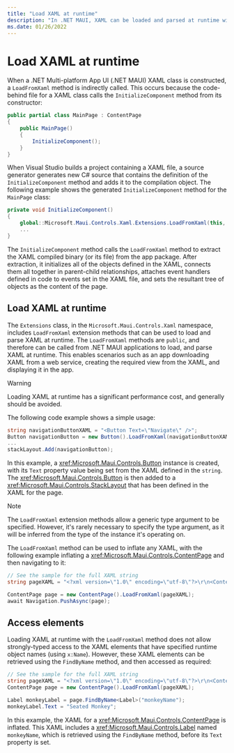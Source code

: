 ```yaml
---
title: "Load XAML at runtime"
description: "In .NET MAUI, XAML can be loaded and parsed at runtime with the LoadFromXaml extension methods."
ms.date: 01/26/2022
---
```


# Load XAML at runtime

When a .NET Multi-platform App UI (.NET MAUI) XAML class is constructed, a `LoadFromXaml` method is indirectly called. This occurs because the code-behind file for a XAML class calls the `InitializeComponent` method from its constructor:

```csharp
public partial class MainPage : ContentPage
{
    public MainPage()
    {
        InitializeComponent();
    }
}
```

When Visual Studio builds a project containing a XAML file, a source generator generates new C# source that contains the definition of the `InitializeComponent` method and adds it to the compilation object. The following example shows the generated `InitializeComponent` method for the `MainPage` class:

```csharp
private void InitializeComponent()
{
    global::Microsoft.Maui.Controls.Xaml.Extensions.LoadFromXaml(this, typeof(MainPage));
    ...
}
```

The `InitializeComponent` method calls the `LoadFromXaml` method to extract the XAML compiled binary (or its file) from the app package. After extraction, it initializes all of the objects defined in the XAML, connects them all together in parent-child relationships, attaches event handlers defined in code to events set in the XAML file, and sets the resultant tree of objects as the content of the page.

## Load XAML at runtime

The `Extensions` class, in the `Microsoft.Maui.Controls.Xaml` namespace, includes `LoadFromXaml` extension methods that can be used to load and parse XAML at runtime. The `LoadFromXaml` methods are `public`, and therefore can be called from .NET MAUI applications to load, and parse XAML at runtime. This enables scenarios such as an app downloading XAML from a web service, creating the required view from the XAML, and displaying it in the app.

> [!WARNING]
> Loading XAML at runtime has a significant performance cost, and generally should be avoided.

The following code example shows a simple usage:

```csharp
string navigationButtonXAML = "<Button Text=\"Navigate\" />";
Button navigationButton = new Button().LoadFromXaml(navigationButtonXAML);
...
stackLayout.Add(navigationButton);
```

In this example, a <xref:Microsoft.Maui.Controls.Button> instance is created, with its `Text` property value being set from the XAML defined in the `string`. The <xref:Microsoft.Maui.Controls.Button> is then added to a <xref:Microsoft.Maui.Controls.StackLayout> that has been defined in the XAML for the page.

> [!NOTE]
> The `LoadFromXaml` extension methods allow a generic type argument to be specified. However, it's rarely necessary to specify the type argument, as it will be inferred from the type of the instance it's operating on.

The `LoadFromXaml` method can be used to inflate any XAML, with the following example inflating a <xref:Microsoft.Maui.Controls.ContentPage> and then navigating to it:

```csharp
// See the sample for the full XAML string
string pageXAML = "<?xml version=\"1.0\" encoding=\"utf-8\"?>\r\n<ContentPage xmlns=\"http://schemas.microsoft.com/dotnet/2021/maui\"\nxmlns:x=\"http://schemas.microsoft.com/winfx/2009/xaml\"\nx:Class=\"LoadRuntimeXAML.CatalogItemsPage\"\nTitle=\"Catalog Items\">\n</ContentPage>";

ContentPage page = new ContentPage().LoadFromXaml(pageXAML);
await Navigation.PushAsync(page);
```

## Access elements

Loading XAML at runtime with the `LoadFromXaml` method does not allow strongly-typed access to the XAML elements that have specified runtime object names (using `x:Name`). However, these XAML elements can be retrieved using the `FindByName` method, and then accessed as required:

```csharp
// See the sample for the full XAML string
string pageXAML = "<?xml version=\"1.0\" encoding=\"utf-8\"?>\r\n<ContentPage xmlns=\"http://schemas.microsoft.com/dotnet/2021/maui\"\nxmlns:x=\"http://schemas.microsoft.com/winfx/2009/xaml\"\nx:Class=\"LoadRuntimeXAML.CatalogItemsPage\"\nTitle=\"Catalog Items\">\n<StackLayout>\n<Label x:Name=\"monkeyName\"\n />\n</StackLayout>\n</ContentPage>";
ContentPage page = new ContentPage().LoadFromXaml(pageXAML);

Label monkeyLabel = page.FindByName<Label>("monkeyName");
monkeyLabel.Text = "Seated Monkey";
```

In this example, the XAML for a <xref:Microsoft.Maui.Controls.ContentPage> is inflated. This XAML includes a <xref:Microsoft.Maui.Controls.Label> named `monkeyName`, which is retrieved using the `FindByName` method, before its `Text` property is set.
